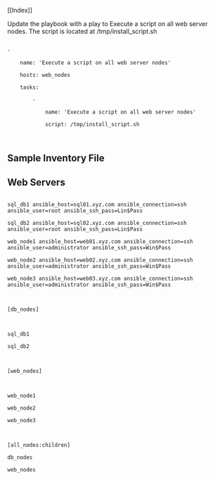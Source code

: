 [[Index]] 

Update the playbook with a play to Execute a script on all web server nodes. The script is located at /tmp/install_script.sh

~~~~

-

    name: 'Execute a script on all web server nodes'

    hosts: web_nodes

    tasks:

        -

            name: 'Execute a script on all web server nodes'

            script: /tmp/install_script.sh

  

~~~~

  

## Sample Inventory File

  

## Web Servers

~~~~

sql_db1 ansible_host=sql01.xyz.com ansible_connection=ssh ansible_user=root ansible_ssh_pass=Lin$Pass

sql_db2 ansible_host=sql02.xyz.com ansible_connection=ssh ansible_user=root ansible_ssh_pass=Lin$Pass

web_node1 ansible_host=web01.xyz.com ansible_connection=ssh ansible_user=administrator ansible_ssh_pass=Win$Pass

web_node2 ansible_host=web02.xyz.com ansible_connection=ssh ansible_user=administrator ansible_ssh_pass=Win$Pass

web_node3 ansible_host=web03.xyz.com ansible_connection=ssh ansible_user=administrator ansible_ssh_pass=Win$Pass

  

[db_nodes]

  

sql_db1

sql_db2

  

[web_nodes]  

  

web_node1

web_node2

web_node3

  

[all_nodes:children]

db_nodes

web_nodes

~~~~

  
